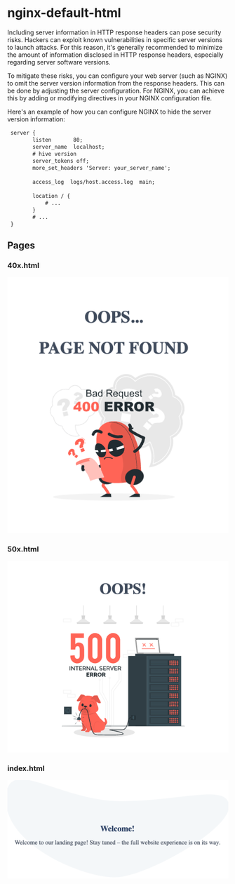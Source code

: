 # nginx-default-html

Including server information in HTTP response headers can pose security risks. Hackers can exploit known vulnerabilities in specific server versions to launch attacks. For this reason, it's generally recommended to minimize the amount of information disclosed in HTTP response headers, especially regarding server software versions.

To mitigate these risks, you can configure your web server (such as NGINX) to omit the server version information from the response headers. This can be done by adjusting the server configuration. For NGINX, you can achieve this by adding or modifying directives in your NGINX configuration file.

Here's an example of how you can configure NGINX to hide the server version information:

```
 server {
        listen       80;
        server_name  localhost;
        # hive version
        server_tokens off;
        more_set_headers 'Server: your_server_name';
       
        access_log  logs/host.access.log  main;

        location / {
            # ...
        }
        # ...
 }
```

## Pages

### 40x.html

![40x](./doc/40x.png)

### 50x.html

![50x](./doc/50x.png)

### index.html

![index](./doc/index.png)